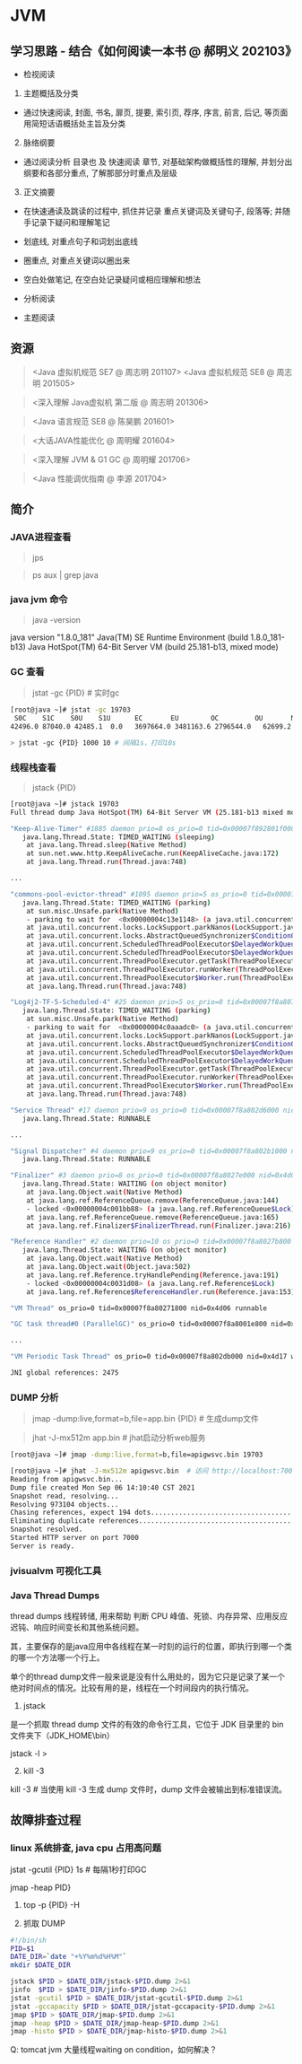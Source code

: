 # JVM

> 

## 学习思路 - 结合《如何阅读一本书 @ 郝明义 202103》

- 检视阅读

1. 主题概括及分类

  - 通过快速阅读, 封面, 书名, 扉页, 提要, 索引页,  荐序, 序言, 前言, 后记, 等页面 用简短话语概括处主旨及分类

2. 脉络纲要

  - 通过阅读分析 目录也 及 快速阅读 章节, 对基础架构做概括性的理解, 并划分出纲要和各部分重点, 了解那部分时重点及层级

3. 正文摘要

  - 在快速通读及跳读的过程中, 抓住并记录 重点关键词及关键句子, 段落等; 并随手记录下疑问和理解笔记
  - 划底线, 对重点句子和词划出底线
  - 圈重点, 对重点关键词以圈出来
  - 空白处做笔记, 在空白处记录疑问或相应理解和想法

- 分析阅读

- 主题阅读

## 资源

> <Java 虚拟机规范 SE7 @ 周志明 201107>
> <Java 虚拟机规范 SE8 @ 周志明 201505>

> <深入理解 Java虚拟机 第二版 @ 周志明 201306>

> <Java 语言规范 SE8 @ 陈昊鹏 201601>

> <大话JAVA性能优化 @ 周明耀 201604>

> <深入理解 JVM & G1 GC @ 周明耀 201706>

> <Java 性能调优指南 @ 李源 201704>

## 简介

### JAVA进程查看

> jps 

> ps aux | grep java

### java jvm 命令

> java -version

java version "1.8.0_181"
Java(TM) SE Runtime Environment (build 1.8.0_181-b13)
Java HotSpot(TM) 64-Bit Server VM (build 25.181-b13, mixed mode)

### GC 查看

> jstat -gc {PID} # 实时gc

```sh
[root@java ~]# jstat -gc 19703
 S0C    S1C    S0U    S1U      EC       EU        OC         OU       MC     MU    CCSC   CCSU   YGC     YGCT    FGC    FGCT     GCT   
42496.0 87040.0 42485.1  0.0   3697664.0 3481163.6 2796544.0   62699.2   85080.0 79394.2 10880.0 9885.8     14    0.618   3      0.281    0.899

> jstat -gc {PID} 1000 10 # 间隔1s，打印10s

```

### 线程栈查看

> jstack {PID}

```sh
[root@java ~]# jstack 19703
Full thread dump Java HotSpot(TM) 64-Bit Server VM (25.181-b13 mixed mode):

"Keep-Alive-Timer" #1885 daemon prio=8 os_prio=0 tid=0x00007f892801f000 nid=0x47a1 waiting on condition [0x00007f882dfa3000]
   java.lang.Thread.State: TIMED_WAITING (sleeping)
	at java.lang.Thread.sleep(Native Method)
	at sun.net.www.http.KeepAliveCache.run(KeepAliveCache.java:172)
	at java.lang.Thread.run(Thread.java:748)

...

"commons-pool-evictor-thread" #1095 daemon prio=5 os_prio=0 tid=0x00007f8a81d9e000 nid=0x5192 waiting on condition [0x00007f8a0816b000]
   java.lang.Thread.State: TIMED_WAITING (parking)
	at sun.misc.Unsafe.park(Native Method)
	- parking to wait for  <0x00000004c13e1148> (a java.util.concurrent.locks.AbstractQueuedSynchronizer$ConditionObject)
	at java.util.concurrent.locks.LockSupport.parkNanos(LockSupport.java:215)
	at java.util.concurrent.locks.AbstractQueuedSynchronizer$ConditionObject.awaitNanos(AbstractQueuedSynchronizer.java:2078)
	at java.util.concurrent.ScheduledThreadPoolExecutor$DelayedWorkQueue.take(ScheduledThreadPoolExecutor.java:1093)
	at java.util.concurrent.ScheduledThreadPoolExecutor$DelayedWorkQueue.take(ScheduledThreadPoolExecutor.java:809)
	at java.util.concurrent.ThreadPoolExecutor.getTask(ThreadPoolExecutor.java:1074)
	at java.util.concurrent.ThreadPoolExecutor.runWorker(ThreadPoolExecutor.java:1134)
	at java.util.concurrent.ThreadPoolExecutor$Worker.run(ThreadPoolExecutor.java:624)
	at java.lang.Thread.run(Thread.java:748)

"Log4j2-TF-5-Scheduled-4" #25 daemon prio=5 os_prio=0 tid=0x00007f8a807ac800 nid=0x4d2a waiting on condition [0x00007f89ca703000]
   java.lang.Thread.State: TIMED_WAITING (parking)
	at sun.misc.Unsafe.park(Native Method)
	- parking to wait for  <0x00000004c0aaadc0> (a java.util.concurrent.locks.AbstractQueuedSynchronizer$ConditionObject)
	at java.util.concurrent.locks.LockSupport.parkNanos(LockSupport.java:215)
	at java.util.concurrent.locks.AbstractQueuedSynchronizer$ConditionObject.awaitNanos(AbstractQueuedSynchronizer.java:2078)
	at java.util.concurrent.ScheduledThreadPoolExecutor$DelayedWorkQueue.take(ScheduledThreadPoolExecutor.java:1093)
	at java.util.concurrent.ScheduledThreadPoolExecutor$DelayedWorkQueue.take(ScheduledThreadPoolExecutor.java:809)
	at java.util.concurrent.ThreadPoolExecutor.getTask(ThreadPoolExecutor.java:1074)
	at java.util.concurrent.ThreadPoolExecutor.runWorker(ThreadPoolExecutor.java:1134)
	at java.util.concurrent.ThreadPoolExecutor$Worker.run(ThreadPoolExecutor.java:624)
	at java.lang.Thread.run(Thread.java:748)

"Service Thread" #17 daemon prio=9 os_prio=0 tid=0x00007f8a802d6000 nid=0x4d16 runnable [0x0000000000000000]
   java.lang.Thread.State: RUNNABLE

...

"Signal Dispatcher" #4 daemon prio=9 os_prio=0 tid=0x00007f8a802b1000 nid=0x4d09 runnable [0x0000000000000000]
   java.lang.Thread.State: RUNNABLE

"Finalizer" #3 daemon prio=8 os_prio=0 tid=0x00007f8a8027e000 nid=0x4d08 in Object.wait() [0x00007f8a1c1d8000]
   java.lang.Thread.State: WAITING (on object monitor)
	at java.lang.Object.wait(Native Method)
	at java.lang.ref.ReferenceQueue.remove(ReferenceQueue.java:144)
	- locked <0x00000004c001bb88> (a java.lang.ref.ReferenceQueue$Lock)
	at java.lang.ref.ReferenceQueue.remove(ReferenceQueue.java:165)
	at java.lang.ref.Finalizer$FinalizerThread.run(Finalizer.java:216)

"Reference Handler" #2 daemon prio=10 os_prio=0 tid=0x00007f8a8027b800 nid=0x4d07 in Object.wait() [0x00007f8a1c2d9000]
   java.lang.Thread.State: WAITING (on object monitor)
	at java.lang.Object.wait(Native Method)
	at java.lang.Object.wait(Object.java:502)
	at java.lang.ref.Reference.tryHandlePending(Reference.java:191)
	- locked <0x00000004c0031d08> (a java.lang.ref.Reference$Lock)
	at java.lang.ref.Reference$ReferenceHandler.run(Reference.java:153)

"VM Thread" os_prio=0 tid=0x00007f8a80271800 nid=0x4d06 runnable 

"GC task thread#0 (ParallelGC)" os_prio=0 tid=0x00007f8a8001e800 nid=0x4cf9 runnable 

...

"VM Periodic Task Thread" os_prio=0 tid=0x00007f8a802db000 nid=0x4d17 waiting on condition 

JNI global references: 2475
```

### DUMP 分析

> jmap -dump:live,format=b,file=app.bin {PID} # 生成dump文件

> jhat -J-mx512m app.bin                      # jhat启动分析web服务

```sh
[root@java ~]# jmap -dump:live,format=b,file=apigwsvc.bin 19703

[root@java ~]# jhat -J-mx512m apigwsvc.bin  # 访问 http://localhost:7000
Reading from apigwsvc.bin...
Dump file created Mon Sep 06 14:10:40 CST 2021
Snapshot read, resolving...
Resolving 973104 objects...
Chasing references, expect 194 dots..................................................................................................................................................................................................
Eliminating duplicate references..................................................................................................................................................................................................
Snapshot resolved.
Started HTTP server on port 7000
Server is ready.
```

### jvisualvm 可视化工具


### Java Thread Dumps

thread dumps 线程转储, 用来帮助 判断 CPU 峰值、死锁、内存异常、应用反应迟钝、响应时间变长和其他系统问题。

其，主要保存的是java应用中各线程在某一时刻的运行的位置，即执行到哪一个类的哪一个方法哪一个行上。

单个的thread dump文件一般来说是没有什么用处的，因为它只是记录了某一个绝对时间点的情况。比较有用的是，线程在一个时间段内的执行情况。

1. jstack

是一个抓取 thread dump 文件的有效的命令行工具，它位于 JDK 目录里的 bin 文件夹下（JDK_HOME\bin）

jstack -l  <pid> > <file-path>

2. kill -3

kill -3 <pid> # 当使用 kill -3 生成 dump 文件时，dump 文件会被输出到标准错误流。


## 故障排查过程

### linux 系统排查, java cpu 占用高问题

jstat -gcutil {PID} 1s  # 每隔1秒打印GC

jmap -heap PID}


1.  top -p {PID} -H

2. 抓取 DUMP

```sh  java-dump.sh  PID
#!/bin/sh
PID=$1
DATE_DIR=`date "+%Y%m%d%H%M"`
mkdir $DATE_DIR

jstack $PID > $DATE_DIR/jstack-$PID.dump 2>&1
jinfo  $PID > $DATE_DIR/jinfo-$PID.dump 2>&1
jstat -gcutil $PID > $DATE_DIR/jstat-gcutil-$PID.dump 2>&1
jstat -gccapacity $PID > $DATE_DIR/jstat-gccapacity-$PID.dump 2>&1
jmap $PID > $DATE_DIR/jmap-$PID.dump 2>&1
jmap -heap $PID > $DATE_DIR/jmap-heap-$PID.dump 2>&1
jmap -histo $PID > $DATE_DIR/jmap-histo-$PID.dump 2>&1
```


Q: tomcat jvm 大量线程waiting on condition，如何解决？[](https://www.imooc.com/wenda/detail/553088)



